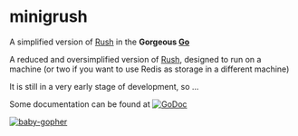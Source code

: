 minigrush
=========

A simplified version of [Rush][rush] in the **Gorgeous [Go][go]**

A reduced and oversimplified version of [Rush][rush], designed to run on a machine (or two if you want to use Redis as storage in a different machine)

It is still in a very early stage of development, so ...

Some documentation can be found at
[![GoDoc](https://godoc.org/github.com/crbrox/minigrush/config?status.png)](https://godoc.org/github.com/crbrox/minigrush)

[rush]: https://github.com/telefonicaid/Rush
[go]: http://golang.org/





[![baby-gopher](https://raw2.github.com/drnic/babygopher-site/gh-pages/images/babygopher-badge.png)](http://www.babygopher.org)
